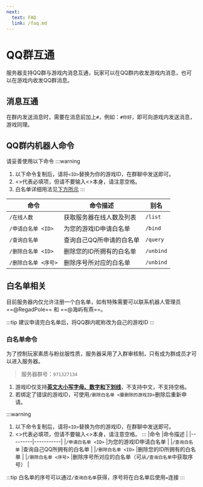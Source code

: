 ```yaml
---
next:
  text: FAQ
  link: /faq.md
---
```

# QQ群互通
服务器支持QQ群与游戏内消息互通，玩家可以在QQ群内收发游戏内消息，也可以在游戏内收发QQ群消息。

## 消息互通
在群内发送消息时，需要在消息前加上`#`，例如：`#你好`，即可向游戏内发送消息，游戏同理。

## QQ群内机器人命令
请妥善使用以下命令
:::warning
1. 以下命令复制后，请将`<ID>`替换为你的游戏ID，在群聊中发送即可。
2. <>代表必填项，但请不要输入<>本身，请注意空格。
3. 白名单详细用法见[下方所示](#白名单命令)
:::

|命令         |命令描述                    |别名     |
|-------------|---------------------------|---------|
|`/在线人数`   |获取服务器在线人数及列表    |`/list`  |
|`/申请白名单 <ID>` |为您的游戏ID申请白名单    |`/bind` |
|`/查询白名单`      |查询自己QQ所申请的白名单  |`/query` |
|`/删除白名单 <ID>` |删除您的ID所拥有的白名单  |`/unbind` |
|`/删除白名单 <序号>` |删除序号所对应的白名单  |`/unbind` |

## 白名单相关
目前服务器内仅允许注册一个白名单，如有特殊需要可以联系机器人管理员 ==@RegadPole== 和 ==@海屿有燕==。

:::tip
建议申请完白名单后，将QQ群内昵称改为自己的游戏ID
:::

### 白名单命令
为了控制玩家素质与粉丝服性质，服务器采用了入群审核制，只有成为群成员才可以进入服务器。
> 服务器群号：`971327134`<br>
1. 游戏ID仅支持<u>**英文大小写字母、数字和下划线**</u>，不支持中文，不支持空格。
2. 若绑定了错误的游戏ID，可使用`/删除白名单 <要删除的游戏ID>`删除后重新申请。

:::warning
1. 以下命令复制后，请将`<ID>`替换为你的游戏ID，在群聊中发送即可。
2. <>代表必填项，但请不要输入<>本身，请注意空格。
:::
|命令     |命令描述    |
|---------|-----------|
|`/申请白名单 <ID>` |为您的游戏ID申请白名单    |
|`/查询白名单`      |查询自己QQ所拥有的白名单  |
|`/删除白名单 <ID>` |删除您的ID所拥有的白名单  |
|`/删除白名单 <序号>` |删除序号所对应的白名单（可从`/查询白名单`中获取序号）  |

:::tip
白名单的序号可以通过`/查询白名单`获得，序号将在白名单后使用`=`连接
:::

